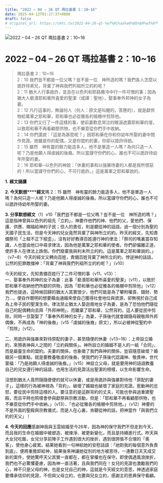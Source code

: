 ```yaml
---
title: "2022 – 04 – 26 QT 瑪拉基書 2：10~16"
date: 2025-04-12T01:17:37+0800
draft: false
# original_url: https://cmtc.tw/2022-04-26-qt-%e7%91%aa%e6%8b%89%e5%9f%ba%e6%9b%b8-2%ef%bc%9a1016
---
```


![2022 – 04 – 26 QT 瑪拉基書 2：10~16](/images/qt.jpg   "2022 – 04 – 26 QT 瑪拉基書 2：10~16")

# 2022 – 04 – 26 QT 瑪拉基書 2：10~16

> 瑪拉基書 2：10~16  
> 2：10 我們豈不都是一位父嗎？豈不是一位　神所造的嗎？我們各人怎麼以詭詐待弟兄，背棄了神與我們列祖所立的約呢？  
> 2：11 猶大人行事詭詐，並且在以色列和耶路撒冷中行一件可憎的事；因為猶大人褻瀆耶和華所喜愛的聖潔（或譯：聖地），娶事奉外邦神的女子為妻。  
> 2：12 凡行這事的，無論何人（何人：原文是叫醒的，答應的），就是獻供物給萬軍之耶和華，耶和華也必從雅各的帳棚中剪除他。  
> 2：13 你們又行了一件這樣的事，使前妻歎息哭泣的眼淚遮蓋耶和華的壇，以致耶和華不再看顧那供物，也不樂意從你們手中收納。  
> 2：14 你們還說：「這是為甚麼呢？」因耶和華在你和你幼年所娶的妻中間作見證。她雖是你的配偶，又是你盟約的妻，你卻以詭詐待她。  
> 2：15 雖然　神有靈的餘力能造多人，他不是單造一人嗎？為何只造一人呢？乃是他願人得虔誠的後裔。所以當謹守你們的心，誰也不可以詭詐待幼年所娶的妻。  
> 2：16 耶和華─以色列的神說：「休妻的事和以強暴待妻的人都是我所恨惡的！所以當謹守你們的心，不可行詭詐。」這是萬軍之耶和華說的。

**1.** **經文誦讀**

**2. 今天默想****經文**瑪 2：15 雖然　神有靈的餘力能造多人，他不是單造一人嗎？為何只造一人呢？乃是他願人得虔誠的後裔。所以當謹守你們的心，誰也不可以詭詐待幼年所娶的妻。

**3. 分享默想經文**（1）v10「我們豈不都是一位父嗎？豈不是一位　神所造的嗎？」這是指神曾與以色列的祖先「立約」，神要作他們的神、他們的父，愛他們、保護、供應、賜福給神的子民；但人的責任，則是聽從神的話語，過一個分別為聖的天國子民生活，但是今天神的兒女竟然背棄了與神所立的約。昨天的經文，先知責備祭司「上樑不正下樑歪」，沒有好好教導百姓遵行神的律法：「祭司的嘴裏當存知識，人也當由他口中尋求律法，因為他是萬軍之耶和華的使者。你們卻偏離正道，使許多人在律法上跌倒。你們廢棄我與利未所立的約。這是萬軍之耶和華說的。」（v7~8）今天的經文又轉向百姓，責備百姓背棄了神所立的約，悖逆神的話話，公然的犯罪敵擋神：「背棄了神與我們列祖所立的約呢？」（v10）

今天的經文，先知責備百姓行了二件可憎的事（v11、v13）：  
一、娶事奉外邦神的女子為妻：此事「褻瀆耶和華所喜愛的聖潔」（v11），以致於耶和華不收納他們所獻的供物，因為「耶和華也必從雅各的帳棚中剪除他」（v12）我們也提過，這時候回歸的猶太人其實很少，他們可能是為了攀附權貴、錢財、勢力…，便自作聰明的想要藉由通婚來使自己獲得社會地位與資源，卻無視於自己成為上帝子民的聖潔生命。律法禁止猶太人娶迦南地女子為妻，是為了恐怕他們隨從自己的配偶轉向去拜「外邦神明」，而離棄了耶和華，公然背約，這人要從民中剪除。同時一旦娶娶了「事奉外邦神的女子」為妻，子孫後代就會跟隨母親敬拜外邦偶像，不再成為「神的後裔」（v15「虔誠的後裔」原文），所以必被神從聖約中「剪除」（v12）。

二、用詭詐與強暴來對待原配的妻子，甚至隨便的休妻（v13~16）：上帝設立婚約，來預表神與人之間的「立約與關係」。神所設立的婚姻不是人的一紙「合同」，而是屬靈生命的盟約。夫妻的關係，也象徵了我們與神的關係，豈容隨意破壞？婚姻另一個重點，就是要教養敬虔的後裔，使我們的子孫後代認識神、敬畏神，世代蒙福：「乃是祂願人得虔誠的後裔。」（v15）神設立父母，就是要用神的話語教養自己的兒女遵行神的話語，也用生活的見證活出聖潔的榜樣，以生命影響生命。

沒想到猶太人竟然隨隨便便的就可以休妻，或是用詭詐與強暴對待他「原配的妻子」，這樣的行為被神視為「背約」，破壞了婚姻也破壞了家庭的見證。惹動神的忿怒，要從民中剪除這樣的人。要注意的是這群背約的丈夫，可能也參與過重建聖殿，而且平時也照樣會參與獻祭與宗教活動，但是：「耶和華不再看顧那供物，也不樂意從你們手中收納。」（v13）、「也必從雅各的帳棚中剪除他。」（v12）神要的不是外面的聖殿與宗教儀式，而是人在心裏，肯聽從神的話，把神當作「與我們立約的天父」！

**4. 今天的回應**感謝神我與玉雲結婚至今26年，因為神的保守我們不但走到今天，而且我的生命在婚姻中被塑造、被煉淨、被更新變化，而且是持續進行式。昨天與大女兒吃飯，女兒分享前陣子工作遇到很大的挫折，遇到很誇張不合理的「奧客」，使他身心疲累。結果她看到一句神給她的安慰話語：「祂對我的每個意外負責到底」，便將重擔卸給神，結果後來神讓她從別的地方被恩待，一連數日天天成交新的案件，使她驚呼天父其實一直都在，都在掌權也在保守。即使偶遇風浪挫折，我們也不必驚懼憂慮，因為神一直活著，且與我們同在！女兒的見證也激勵我們的心，神不只是父母的神，也是女兒自己的神，這就是今天經文的意思，神透過家庭要傳承信仰的見證，不但與父母立約，也要與兒女立約，感謝主的恩典保守看顧。